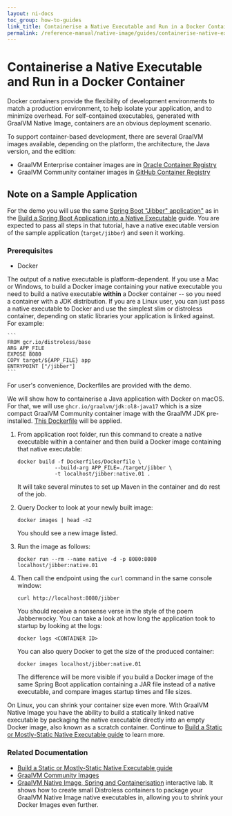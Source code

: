 ```yaml
---
layout: ni-docs
toc_group: how-to-guides
link_title: Containerise a Native Executable and Run in a Docker Container
permalink: /reference-manual/native-image/guides/containerise-native-executable-and-run-in-docker-container/
---
```


# Containerise a Native Executable and Run in a Docker Container

Docker containers provide the flexibility of development environments to match a production environment, to help isolate your application, and to minimize overhead. For self-contained executables, generated with GraalVM Native Image, containers are an obvious deployment scenario.

To support container-based development, there are several GraalVM images available, depending on the platform, the architecture, the Java version, and the edition:

- GraalVM Enterprise container images are in [Oracle Container Registry](https://container-registry.oracle.com/ords/f?p=113:10::::::)
- GraalVM Community container images in [GitHub Container Registry](https://github.com/orgs/graalvm/packages)

## Note on a Sample Application

For the demo you will use the same [Spring Boot "Jibber" application"](https://github.com/graalvm/graalvm-demos/tree/master/spring-native-image) as in the [Build a Spring Boot Application into a Native Executable](build-spring-app-into-native-executable.md) guide. 
You are expected to pass all steps in that tutorial, have a native executable version of the sample application (`target/jibber`) and seen it working.

### Prerequisites

- Docker 

The output of a native executable is platform-dependent.
If you use a Mac or Windows, to build a Docker image containing your native executable you need to build a native executable **within** a Docker container -- so you need a container with a JDK distribution.
If you are a Linux user, you can just pass a native executable to Docker and use the simplest slim or distroless container, depending on static libraries your application is linked against. 
For example:

    ```
    FROM gcr.io/distroless/base
    ARG APP_FILE
    EXPOSE 8080
    COPY target/${APP_FILE} app 
    ENTRYPOINT ["/jibber"]
    ```
For user's convenience, Dockerfiles are provided with the demo. 

We will show how to containerise a Java application with Docker on macOS. 
For that, we will use `ghcr.io/graalvm/jdk:ol8-java17` which is a size compact GraalVM Community container image with the GraalVM JDK pre-installed. 
[This Dockerfile](https://github.com/graalvm/graalvm-demos/blob/master/spring-native-image/Dockerfiles/Dockerfile) will be applied.

1. From application root folder, run this command to create a native executable within a container and then build a Docker image containing that native executable:

    ```shell
    docker build -f Dockerfiles/Dockerfile \
                --build-arg APP_FILE=./target/jibber \
                -t localhost/jibber:native.01 .
    ```
    It will take several minutes to set up Maven in the container and do rest of the job.

2. Query Docker to look at your newly built image:
    ```shell
    docker images | head -n2
    ```
    You should see a new image listed.

3. Run the image as follows:

    ```shell
    docker run --rm --name native -d -p 8080:8080 localhost/jibber:native.01 
    ```
    
4. Then call the endpoint using the `curl` command in the same console window:

    ```shell
    curl http://localhost:8080/jibber
    ```
    You should receive a nonsense verse in the style of the poem Jabberwocky. You can take a look at how long the application took to startup by looking at the logs:

    ```shell
    docker logs <CONTAINER ID>
    ```
    You can also query Docker to get the size of the produced container:
    ```
    docker images localhost/jibber:native.01
    ```
    The difference will be more visible if you build a Docker image of the same Spring Boot application containing a JAR file instead of a native executable, and compare images startup times and file sizes. 
    
On Linux, you can shrink your container size even more.
With GraalVM Native Image you have the ability to build a statically linked native executable by packaging the native executable directly into an empty Docker image, also known as a scratch container. Continue to [Build a Static or Mostly-Static Native Executable guide](build-static-executable.md) to learn more.

### Related Documentation

* [Build a Static or Mostly-Static Native Executable guide](build-static-executable.md)
* [GraalVM Community Images](../../../getting-started/graalvm-community/container-images/graalvm-ce-container-images.md)
* [GraalVM Native Image, Spring and Containerisation](https://luna.oracle.com/lab/fdfd090d-e52c-4481-a8de-dccecdca7d68) interactive lab. It shows how to create small Distroless containers to package your GraalVM Native Image native executables in, allowing you to shrink your Docker Images even further.